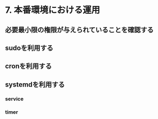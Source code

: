 # 7. 本番環境における運用

## 必要最小限の権限が与えられていることを確認する

## sudoを利用する

## cronを利用する

## systemdを利用する

### service

### timer
